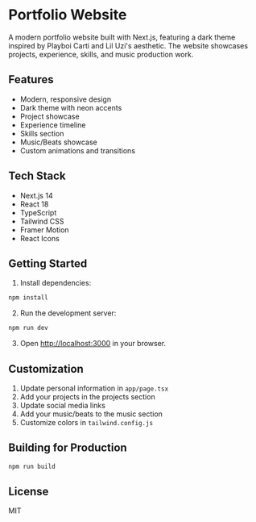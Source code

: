 # Portfolio Website

A modern portfolio website built with Next.js, featuring a dark theme inspired by Playboi Carti and Lil Uzi's aesthetic. The website showcases projects, experience, skills, and music production work.

## Features

- Modern, responsive design
- Dark theme with neon accents
- Project showcase
- Experience timeline
- Skills section
- Music/Beats showcase
- Custom animations and transitions

## Tech Stack

- Next.js 14
- React 18
- TypeScript
- Tailwind CSS
- Framer Motion
- React Icons

## Getting Started

1. Install dependencies:
```bash
npm install
```

2. Run the development server:
```bash
npm run dev
```

3. Open [http://localhost:3000](http://localhost:3000) in your browser.

## Customization

1. Update personal information in `app/page.tsx`
2. Add your projects in the projects section
3. Update social media links
4. Add your music/beats to the music section
5. Customize colors in `tailwind.config.js`

## Building for Production

```bash
npm run build
```

## License

MIT 